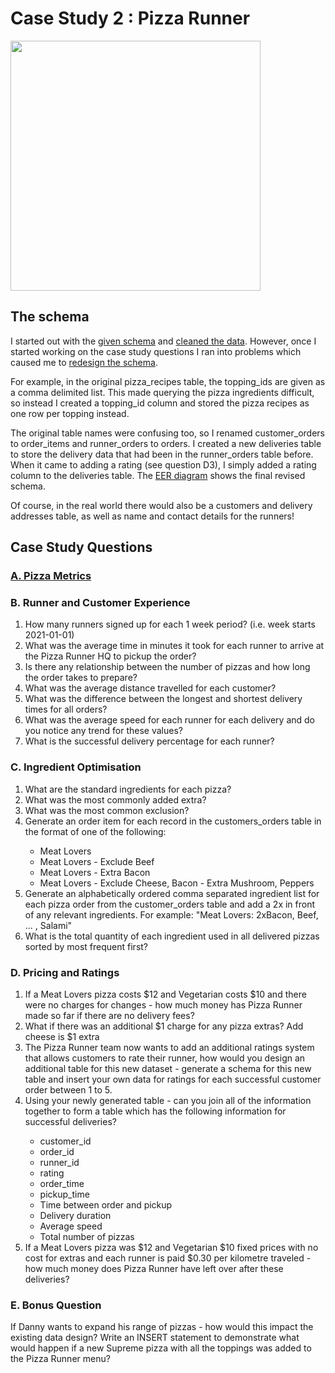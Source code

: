 <h1>Case Study 2 : Pizza Runner</h1>
<a href="https://8weeksqlchallenge.com/case-study-2/" target="_blank">
<img src="https://8weeksqlchallenge.com/images/case-study-designs/2.png" width = "400">
</a>

## The schema
I started out with the [given schema](1_schema.sql) and [cleaned the data](2_data_cleaning.sql). However, once I started working on the case study questions I ran into problems which caused me to [redesign the schema](3_schema_v2.sql). 

For example, in the original pizza_recipes table, the topping_ids are given as a comma delimited list. This made querying the pizza ingredients difficult, so instead I created a topping_id column and stored the pizza recipes as one row per topping instead. 

The original table names were confusing too, so I renamed customer_orders to order_items and runner_orders to orders. I created a new deliveries table to store the delivery data that had been in the runner_orders table before. When it came to adding a rating (see question D3), I simply added a rating column to the deliveries table. The [EER diagram](pizza_runner_v2.png) shows the final revised schema. 

Of course, in the real world there would also be a customers and delivery addresses table, as well as name and contact details for the runners!

## Case Study Questions

### [A. Pizza Metrics](A_pizza_metrics.md)


<h3>B. Runner and Customer Experience</h3>
<ol>
<li>How many runners signed up for each 1 week period? (i.e. week starts 2021-01-01)</li>
<li>What was the average time in minutes it took for each runner to arrive at the Pizza Runner HQ to pickup the order?</li>
<li>Is there any relationship between the number of pizzas and how long the order takes to prepare?</li>
<li>What was the average distance travelled for each customer?</li>
<li>What was the difference between the longest and shortest delivery times for all orders?</li>
<li>What was the average speed for each runner for each delivery and do you notice any trend for these values?</li>
<li>What is the successful delivery percentage for each runner?</li>
</ol>
<h3>C. Ingredient Optimisation</h3>
<ol>

<li>What are the standard ingredients for each pizza? </li>
<li>What was the most commonly added extra? </li>
<li>What was the most common exclusion? </li>
<li>Generate an order item for each record in the customers_orders table in the format of one of the following: </li>
<ul>
  <li>Meat Lovers </li>
  <li>Meat Lovers - Exclude Beef </li>
  <li>Meat Lovers - Extra Bacon </li>
  <li>Meat Lovers - Exclude Cheese, Bacon - Extra Mushroom, Peppers </li>
 </ul>
<li>Generate an alphabetically ordered comma separated ingredient list for each pizza order from the customer_orders table and add a 2x in front of any relevant ingredients. For example: "Meat Lovers: 2xBacon, Beef, ... , Salami" </li>
<li>What is the total quantity of each ingredient used in all delivered pizzas sorted by most frequent first? </li>
</ol>
<h3>D. Pricing and Ratings</h3>
<ol>
<li>If a Meat Lovers pizza costs $12 and Vegetarian costs $10 and there were no charges for changes - how much money has Pizza Runner made so far if there are no delivery fees?</li>
<li>What if there was an additional $1 charge for any pizza extras? Add cheese is $1 extra</li>
<li>The Pizza Runner team now wants to add an additional ratings system that allows customers to rate their runner, how would you design an additional table for this new dataset - generate a schema for this new table and insert your own data for ratings for each successful customer order between 1 to 5.</li>
<li>Using your newly generated table - can you join all of the information together to form a table which has the following information for successful deliveries?</li>
<ul>
<li>customer_id</li>
<li>order_id</li>
<li>runner_id</li>
<li>rating</li>
<li>order_time</li>
<li>pickup_time</li>
<li>Time between order and pickup</li>
<li>Delivery duration</li>
<li>Average speed</li>
<li>Total number of pizzas</li>
</ul>
<li>If a Meat Lovers pizza was $12 and Vegetarian $10 fixed prices with no cost for extras and each runner is paid $0.30 per kilometre traveled - how much money does Pizza Runner have left over after these deliveries?</li>
</ol>
<h3>E. Bonus Question</h3>
If Danny wants to expand his range of pizzas - how would this impact the existing data design? Write an INSERT statement to demonstrate what would happen if a new Supreme pizza with all the toppings was added to the Pizza Runner menu?
